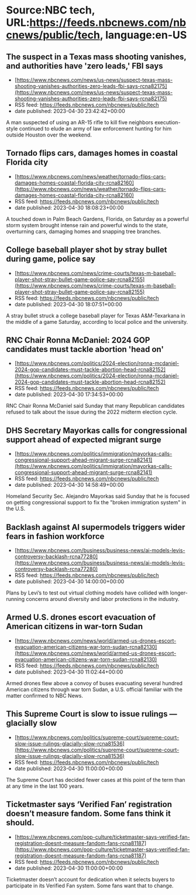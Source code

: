 # Source:NBC tech, URL:https://feeds.nbcnews.com/nbcnews/public/tech, language:en-US

## The suspect in a Texas mass shooting vanishes, and authorities have 'zero leads,' FBI says
 - [https://www.nbcnews.com/news/us-news/suspect-texas-mass-shooting-vanishes-authorities-zero-leads-fbi-says-rcna82175](https://www.nbcnews.com/news/us-news/suspect-texas-mass-shooting-vanishes-authorities-zero-leads-fbi-says-rcna82175)
 - RSS feed: https://feeds.nbcnews.com/nbcnews/public/tech
 - date published: 2023-04-30 23:42:42+00:00

A man suspected of using an AR-15 rifle to kill five neighbors execution-style continued to elude an army of law enforcement hunting for him outside Houston over the weekend.

## Tornado flips cars, damages homes in coastal Florida city
 - [https://www.nbcnews.com/news/weather/tornado-flips-cars-damages-homes-coastal-florida-city-rcna82160](https://www.nbcnews.com/news/weather/tornado-flips-cars-damages-homes-coastal-florida-city-rcna82160)
 - RSS feed: https://feeds.nbcnews.com/nbcnews/public/tech
 - date published: 2023-04-30 18:08:23+00:00

A touched down in Palm Beach Gardens, Florida, on Saturday as a powerful storm system brought intense rain and powerful winds to the state, overturning cars, damaging homes and snapping tree branches.

## College baseball player shot by stray bullet during game, police say
 - [https://www.nbcnews.com/news/crime-courts/texas-m-baseball-player-shot-stray-bullet-game-police-say-rcna82155](https://www.nbcnews.com/news/crime-courts/texas-m-baseball-player-shot-stray-bullet-game-police-say-rcna82155)
 - RSS feed: https://feeds.nbcnews.com/nbcnews/public/tech
 - date published: 2023-04-30 18:07:51+00:00

A stray bullet struck a college baseball player for Texas A&amp;M-Texarkana in the middle of a game Saturday, according to local police and the university.

## RNC Chair Ronna McDaniel: 2024 GOP candidates must tackle abortion 'head on'
 - [https://www.nbcnews.com/politics/2024-election/ronna-mcdaniel-2024-gop-candidates-must-tackle-abortion-head-rcna82152](https://www.nbcnews.com/politics/2024-election/ronna-mcdaniel-2024-gop-candidates-must-tackle-abortion-head-rcna82152)
 - RSS feed: https://feeds.nbcnews.com/nbcnews/public/tech
 - date published: 2023-04-30 17:34:53+00:00

RNC Chair Ronna McDaniel said Sunday that many Republican candidates refused to talk about the issue during the 2022 midterm election cycle.

## DHS Secretary Mayorkas calls for congressional support ahead of expected migrant surge
 - [https://www.nbcnews.com/politics/immigration/mayorkas-calls-congressional-support-ahead-migrant-surge-rcna82141](https://www.nbcnews.com/politics/immigration/mayorkas-calls-congressional-support-ahead-migrant-surge-rcna82141)
 - RSS feed: https://feeds.nbcnews.com/nbcnews/public/tech
 - date published: 2023-04-30 14:58:49+00:00

Homeland Security Sec. Alejandro Mayorkas said Sunday that he is focused on getting congressional support to fix the "broken immigration system" in the U.S.

## Backlash against AI supermodels triggers wider fears in fashion workforce
 - [https://www.nbcnews.com/business/business-news/ai-models-levis-controversy-backlash-rcna77280](https://www.nbcnews.com/business/business-news/ai-models-levis-controversy-backlash-rcna77280)
 - RSS feed: https://feeds.nbcnews.com/nbcnews/public/tech
 - date published: 2023-04-30 14:00:00+00:00

Plans by Levi’s to test out virtual clothing models have collided with longer-running concerns around diversity and labor protections in the industry.

## Armed U.S. drones escort evacuation of American citizens in war-torn Sudan
 - [https://www.nbcnews.com/news/world/armed-us-drones-escort-evacuation-american-citizens-war-torn-sudan-rcna82130](https://www.nbcnews.com/news/world/armed-us-drones-escort-evacuation-american-citizens-war-torn-sudan-rcna82130)
 - RSS feed: https://feeds.nbcnews.com/nbcnews/public/tech
 - date published: 2023-04-30 11:02:44+00:00

Armed drones flew above a convoy of buses evacuating several hundred American citizens through war torn Sudan, a U.S. official familiar with the matter confirmed to NBC News.

## This Supreme Court is slow to issue rulings — glacially slow
 - [https://www.nbcnews.com/politics/supreme-court/supreme-court-slow-issue-rulings-glacially-slow-rcna81536](https://www.nbcnews.com/politics/supreme-court/supreme-court-slow-issue-rulings-glacially-slow-rcna81536)
 - RSS feed: https://feeds.nbcnews.com/nbcnews/public/tech
 - date published: 2023-04-30 11:00:00+00:00

The Supreme Court has decided fewer cases at this point of the term than at any time in the last 100 years.

## Ticketmaster says ‘Verified Fan’ registration doesn’t measure fandom. Some fans think it should.
 - [https://www.nbcnews.com/pop-culture/ticketmaster-says-verified-fan-registration-doesnt-measure-fandom-fans-rcna81187](https://www.nbcnews.com/pop-culture/ticketmaster-says-verified-fan-registration-doesnt-measure-fandom-fans-rcna81187)
 - RSS feed: https://feeds.nbcnews.com/nbcnews/public/tech
 - date published: 2023-04-30 11:00:00+00:00

Ticketmaster doesn’t account for dedication when it selects buyers to participate in its Verified Fan system. Some fans want that to change.

